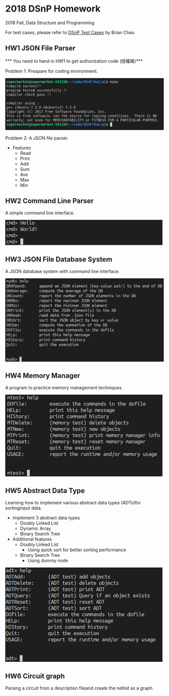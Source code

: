 # 2018 DSnP Homework

2018 Fall, Data Structure and Programming  

For test cases, please refer to [DSnP Test Cases](https://github.com/Mckinsey666/dsnp_test_cases) by Brian Chao

## HW1 JSON File Parser

*** You need to hand in HW1 to get authorization code (授權碼)***  

Problem 1:
  Preapare for coding environment.

![Homework 1-P1](https://raw.githubusercontent.com/orange2120/DSnP2018/master/hw1/p1/p1.png)

Problem 2:
  A JSON file parser.

* Features
    * Read
    * Print
    * Add
    * Sum
    * Ave
    * Max
    * Min

## HW2 Command Line Parser

A simple command line interface.  

![Homework 2](https://raw.githubusercontent.com/orange2120/DSnP2018/master/hw2/Homework_2.png)


## HW3 JSON File Database System 

A JSON database system with command line interface.  

![Homework 3](https://raw.githubusercontent.com/orange2120/DSnP2018/master/hw3/Homework_3.png)


## HW4 Memory Manager

A program to practice memory management techniques.  

![Homework 4](https://raw.githubusercontent.com/orange2120/DSnP2018/master/hw4/Homework_4.png)

## HW5 Abstract Data Type

Learning how to implement various abstract data types (ADTs)for sortinginput data.  

* Implement 3 abstract data types
  * Doubly Linked List 
  * Dynamic Array
  * Binary Search Tree
* Additional features
  * Doubly Linked List  
    * Using quick sort for better sorting  performance
  * Binary Search Tree
    * Using dummy node 

![Homework 5](https://raw.githubusercontent.com/orange2120/DSnP2018/master/hw5/Homework_5.png)

## HW6 Circuit graph

Parsing a circuit from a description fileand create the netlist as a graph.  